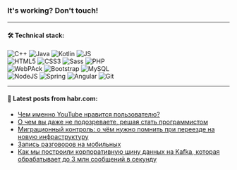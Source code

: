 ### It's working? Don't touch!

---

#### 🛠️ Technical stack:

![C++](https://img.shields.io/badge/C++-informational?logo=c%2B%2B&style=flat&logoColor=white&color=9C033A)
![Java](https://img.shields.io/badge/Java-informational?logo=java&style=flat&logoColor=white&color=007396)
![Kotlin](https://img.shields.io/badge/Kotlin-informational?logo=Kotlin&style=flat&logoColor=white&color=0095D5)
![JS](https://img.shields.io/badge/JS-informational?logo=javaScript&style=flat&logoColor=black&color=F7Df1E) <br>
![HTML5](https://img.shields.io/badge/HTML5-informational?logo=html5&style=flat&logoColor=white&color=E34F26)
![CSS3](https://img.shields.io/badge/CSS3-informational?logo=css3&style=flat&logoColor=white&color=157286)
![Sass](https://img.shields.io/badge/Saas-informational?logo=sass&style=flat&logoColor=white&color=hotpink)
![PHP](https://img.shields.io/badge/PHP-informational?logo=php&style=flat&logoColor=white&color=777BB4) <br>
![WebPAck](https://img.shields.io/badge/WebPack-informational?logo=webPack&style=flat&logoColor=white&color=FF6F00)
![Bootstrap](https://img.shields.io/badge/Bootstrap-informational?logo=Bootstrap&style=flat&logoColor=white&color=7952B3)
![MySQL](https://img.shields.io/badge/MySQL-informational?logo=MySQL&style=flat&logoColor=white&color=00f) <br>
![NodeJS](https://img.shields.io/badge/NodeJS-informational?logo=node.js&style=flat&logoColor=white&color=43853D)
![Spring](https://img.shields.io/badge/Spring-informational?logo=Spring&style=flat&logoColor=white&color=0A9EDC)
![Angular](https://img.shields.io/badge/Vue-informational?logo=vue.js&style=flat&logoColor=white&color=red)
![Git](https://img.shields.io/badge/Git-informational?logo=git&style=flat&logoColor=white&color=darkorange)

___

#### 💬 Latest posts from habr.com:

<!-- BLOG-POST-LIST:START -->
- [Чем именно YouTube нравится пользователю?](https://habr.com/ru/post/663394/?utm_source=habrahabr&utm_medium=rss&utm_campaign=663394)
- [О чем вы даже не подозреваете, решая стать программистом](https://habr.com/ru/post/663388/?utm_source=habrahabr&utm_medium=rss&utm_campaign=663388)
- [Миграционный контроль: о чём нужно помнить при переезде на новую инфраструктуру](https://habr.com/ru/post/663386/?utm_source=habrahabr&utm_medium=rss&utm_campaign=663386)
- [Запись разговоров на мобильных](https://habr.com/ru/post/663360/?utm_source=habrahabr&utm_medium=rss&utm_campaign=663360)
- [Как мы построили корпоративную шину данных на Kafka, которая обрабатывает до 3 млн сообщений в секунду](https://habr.com/ru/post/663306/?utm_source=habrahabr&utm_medium=rss&utm_campaign=663306)
<!-- BLOG-POST-LIST:END -->
